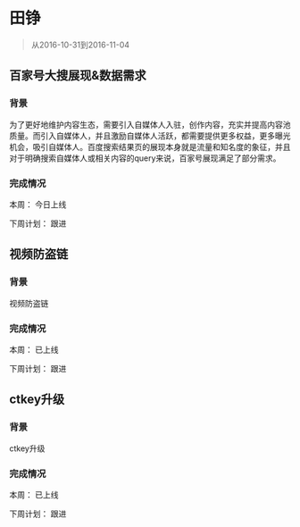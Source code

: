 # 田铮

> 从2016-10-31到2016-11-04

## 百家号大搜展现&数据需求

### 背景

为了更好地维护内容生态，需要引入自媒体人入驻，创作内容，充实并提高内容池质量。而引入自媒体人，并且激励自媒体人活跃，都需要提供更多权益，更多曝光机会，吸引自媒体人。百度搜索结果页的展现本身就是流量和知名度的象征，并且对于明确搜索自媒体人或相关内容的query来说，百家号展现满足了部分需求。

### 完成情况

本周：
今日上线

下周计划：
跟进

## 视频防盗链

### 背景

视频防盗链

### 完成情况

本周：
已上线

下周计划：
跟进

## ctkey升级

### 背景

ctkey升级

### 完成情况

本周：
已上线

下周计划：
跟进